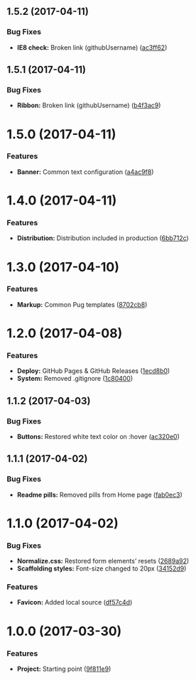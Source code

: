 <a name="1.5.2"></a>
## 1.5.2 (2017-04-11)


### Bug Fixes

* **IE8 check:** Broken link (githubUsername) ([ac3ff62](https://github.com/martinmethod/my-jquery-plugins-assets/commit/ac3ff62))



<a name="1.5.1"></a>
## 1.5.1 (2017-04-11)


### Bug Fixes

* **Ribbon:** Broken link (githubUsername) ([b4f3ac9](https://github.com/martinmethod/my-jquery-plugins-assets/commit/b4f3ac9))



<a name="1.5.0"></a>
# 1.5.0 (2017-04-11)


### Features

* **Banner:** Common text configuration ([a4ac9f8](https://github.com/martinmethod/my-jquery-plugins-assets/commit/a4ac9f8))



<a name="1.4.0"></a>
# 1.4.0 (2017-04-11)


### Features

* **Distribution:** Distribution included in production ([6bb712c](https://github.com/martinmethod/my-jquery-plugins-assets/commit/6bb712c))



<a name="1.3.0"></a>
# 1.3.0 (2017-04-10)


### Features

* **Markup:** Common Pug templates ([8702cb8](https://github.com/martinmethod/my-jquery-plugins-assets/commit/8702cb8))



<a name="1.2.0"></a>
# 1.2.0 (2017-04-08)


### Features

* **Deploy:** GitHub Pages & GitHub Releases ([1ecd8b0](https://github.com/martinmethod/my-jquery-plugins-assets/commit/1ecd8b0))
* **System:** Removed .gitignore ([1c80400](https://github.com/martinmethod/my-jquery-plugins-assets/commit/1c80400))



<a name="1.1.2"></a>
## 1.1.2 (2017-04-03)


### Bug Fixes

* **Buttons:** Restored white text color on :hover ([ac320e0](https://github.com/martinmethod/my-jquery-plugins-assets/commit/ac320e0))



<a name="1.1.1"></a>
## 1.1.1 (2017-04-02)


### Bug Fixes

* **Readme pills:** Removed pills from Home page ([fab0ec3](https://github.com/martinmethod/my-jquery-plugins-assets/commit/fab0ec3))



<a name="1.1.0"></a>
# 1.1.0 (2017-04-02)


### Bug Fixes

* **Normalize.css:** Restored form elements’ resets ([2689a92](https://github.com/martinmethod/my-jquery-plugins-assets/commit/2689a92))
* **Scaffolding styles:** Font-size changed to 20px ([34152d9](https://github.com/martinmethod/my-jquery-plugins-assets/commit/34152d9))


### Features

* **Favicon:** Added local source ([df57c4d](https://github.com/martinmethod/my-jquery-plugins-assets/commit/df57c4d))



<a name="1.0.0"></a>
# 1.0.0 (2017-03-30)


### Features

* **Project:** Starting point ([9f811e9](https://github.com/martinmethod/my-jquery-plugins-assets/commit/9f811e9))



